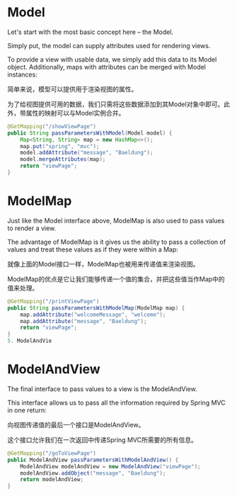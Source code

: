 # Model
Let's start with the most basic concept here – the Model.

Simply put, the model can supply attributes used for rendering views.

To provide a view with usable data, we simply add this data to its Model object. Additionally, maps with attributes can be merged with Model instances:

简单来说，模型可以提供用于渲染视图的属性。

为了给视图提供可用的数据，我们只需将这些数据添加到其Model对象中即可。此外，带属性的映射可以与Model实例合并。
```java
@GetMapping("/showViewPage")
public String passParametersWithModel(Model model) {
    Map<String, String> map = new HashMap<>();
    map.put("spring", "mvc");
    model.addAttribute("message", "Baeldung");
    model.mergeAttributes(map);
    return "viewPage";
}
```

# ModelMap
Just like the Model interface above, ModelMap is also used to pass values to render a view.

The advantage of ModelMap is it gives us the ability to pass a collection of values and treat these values as if they were within a Map:

就像上面的Model接口一样，ModelMap也被用来传递值来渲染视图。

ModelMap的优点是它让我们能够传递一个值的集合，并把这些值当作Map中的值来处理。

```java
@GetMapping("/printViewPage")
public String passParametersWithModelMap(ModelMap map) {
    map.addAttribute("welcomeMessage", "welcome");
    map.addAttribute("message", "Baeldung");
    return "viewPage";
}
5. ModelAndVie
```

# ModelAndView
The final interface to pass values to a view is the ModelAndView.

This interface allows us to pass all the information required by Spring MVC in one return:

向视图传递值的最后一个接口是ModelAndView。

这个接口允许我们在一次返回中传递Spring MVC所需要的所有信息。

```java
@GetMapping("/goToViewPage")
public ModelAndView passParametersWithModelAndView() {
    ModelAndView modelAndView = new ModelAndView("viewPage");
    modelAndView.addObject("message", "Baeldung");
    return modelAndView;
}
```